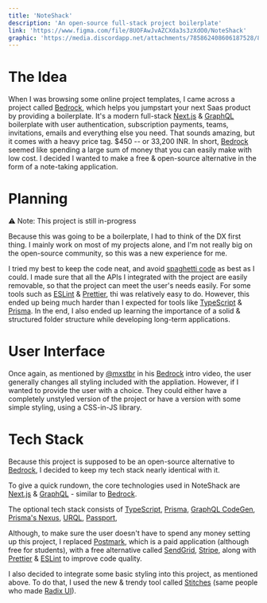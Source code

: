 ```yaml
---
title: 'NoteShack'
description: 'An open-source full-stack project boilerplate'
link: 'https://www.figma.com/file/8UOFAwJvAZCXda3s3zXdO0/NoteShack'
graphic: 'https://media.discordapp.net/attachments/785862408606187528/891567862882373682/NoteShack.png'
---
```


# The Idea

When I was browsing some online project templates, I came across a project called [Bedrock](https://bedrock.mxstbr.com/), which helps you jumpstart your next Saas product by providing a boilerplate. It's a modern full-stack [Next.js](https://nextjs.org) & [GraphQL](https://graphql.org) boilerplate with user authentication, subscription payments, teams, invitations, emails and everything else you need. That sounds amazing, but it comes with a heavy price tag. $450 -- or 33,200 INR. In short, [Bedrock](https://bedrock.mxstbr.com/) seemed like spending a large sum of money that you can easily make with low cost. I decided I wanted to make a free & open-source alternative in the form of a note-taking application.

# Planning

⚠️ Note: This project is still in-progress

Because this was going to be a boilerplate, I had to think of the DX first thing. I mainly work on most of my projects alone, and I'm not really big on the open-source community, so this was a new experience for me.

I tried my best to keep the code neat, and avoid [spaghetti code](https://www.bmc.com/blogs/spaghetti-code) as best as I could. I made sure that all the APIs I integrated with the project are easily removable, so that the project can meet the user's needs easily. For some tools such as [ESLint](https://eslint.io) & [Prettier](https://prettier.io), thi was relatively easy to do. However, this ended up being much harder than I expected for tools like [TypeScript](https://typescriptlang.org) & [Prisma](https://prisma.io). In the end, I also ended up learning the importance of a solid & structured folder structure while developing long-term applications.

# User Interface

Once again, as mentioned by [@mxstbr](https://twitter.com/mxstbr) in his [Bedrock](https://bedrock.mxstbr.com/) intro video, the user generally changes all styling included with the appliation. However, if I wanted to provide the user with a choice. They could either have a completely unstyled version of the project or have a version with some simple styling, using a CSS-in-JS library.  

# Tech Stack

Because this project is supposed to be an open-source alternative to [Bedrock](https://bedrock.mxstbr.com/), I decided to keep my tech stack nearly identical with it.

To give a quick rundown, the core technologies used in NoteShack are [Next.js](https://nextjs.org) & [GraphQL](https://graphql.org) - similar to [Bedrock](https://bedrock.mxstbr.com/).

The optional tech stack consists of [TypeScript](https://typescriptlang.org), [Prisma](https://prisma.io), [GraphQL CodeGen](https://graphql-code-generator.com/), [Prisma's Nexus](https://nexusjs.org/), [URQL](https://formidable.com/open-source/urql/), [Passport](http://passportjs.org/), 

Although, to make sure the user doesn't have to spend any money setting up this project, I replaced [Postmark](https://postmarkapp.com/), which is a paid application (although free for students), with a free alternative called [SendGrid](https://sendgrid.com/), [Stripe](https://stripe.com/), along with [Prettier](https://prettier.io/) & [ESLint](https://eslint.org/) to improve code quality. 

I also decided to integrate some basic styling into this project, as mentioned above. To do that, I used the new & trendy tool called [Stitches](https://stitches.dev) (same people who made [Radix UI](https://radix-ui.com)). 
